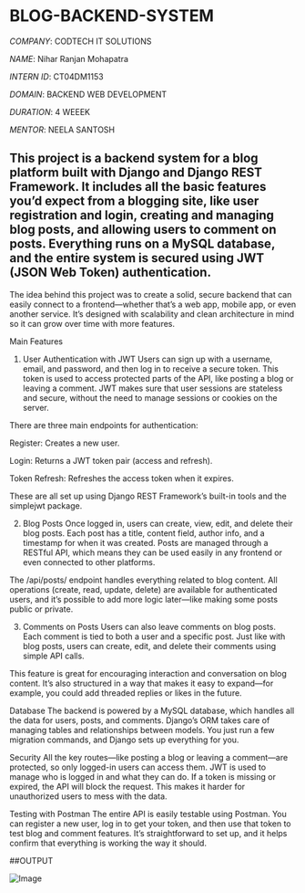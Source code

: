 # BLOG-BACKEND-SYSTEM
*COMPANY*: CODTECH IT SOLUTIONS

*NAME*: Nihar Ranjan Mohapatra

*INTERN ID*: CT04DM1153

*DOMAIN*: BACKEND WEB DEVELOPMENT

*DURATION*: 4 WEEEK

*MENTOR*: NEELA SANTOSH

##  This project is a backend system for a blog platform built with Django and Django REST Framework. It includes all the basic features you’d expect from a blogging site, like user registration and login, creating and managing blog posts, and allowing users to comment on posts. Everything runs on a MySQL database, and the entire system is secured using JWT (JSON Web Token) authentication.

The idea behind this project was to create a solid, secure backend that can easily connect to a frontend—whether that’s a web app, mobile app, or even another service. It’s designed with scalability and clean architecture in mind so it can grow over time with more features.

Main Features
1. User Authentication with JWT
Users can sign up with a username, email, and password, and then log in to receive a secure token. This token is used to access protected parts of the API, like posting a blog or leaving a comment. JWT makes sure that user sessions are stateless and secure, without the need to manage sessions or cookies on the server.

There are three main endpoints for authentication:

Register: Creates a new user.

Login: Returns a JWT token pair (access and refresh).

Token Refresh: Refreshes the access token when it expires.

These are all set up using Django REST Framework’s built-in tools and the simplejwt package.

2. Blog Posts
Once logged in, users can create, view, edit, and delete their blog posts. Each post has a title, content field, author info, and a timestamp for when it was created. Posts are managed through a RESTful API, which means they can be used easily in any frontend or even connected to other platforms.

The /api/posts/ endpoint handles everything related to blog content. All operations (create, read, update, delete) are available for authenticated users, and it’s possible to add more logic later—like making some posts public or private.

3. Comments on Posts
Users can also leave comments on blog posts. Each comment is tied to both a user and a specific post. Just like with blog posts, users can create, edit, and delete their comments using simple API calls.

This feature is great for encouraging interaction and conversation on blog content. It’s also structured in a way that makes it easy to expand—for example, you could add threaded replies or likes in the future.

Database
The backend is powered by a MySQL database, which handles all the data for users, posts, and comments. Django’s ORM takes care of managing tables and relationships between models. You just run a few migration commands, and Django sets up everything for you.

Security
All the key routes—like posting a blog or leaving a comment—are protected, so only logged-in users can access them. JWT is used to manage who is logged in and what they can do. If a token is missing or expired, the API will block the request. This makes it harder for unauthorized users to mess with the data.

Testing with Postman
The entire API is easily testable using Postman. You can register a new user, log in to get your token, and then use that token to test blog and comment features. It’s straightforward to set up, and it helps confirm that everything is working the way it should.



##OUTPUT

![Image](https://github.com/user-attachments/assets/2bf76b61-beac-48d0-85f6-258bea0bf20e)




